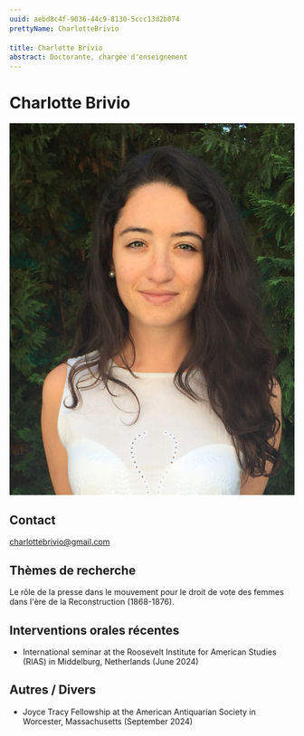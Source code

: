 ```yaml
---
uuid: aebd8c4f-9036-44c9-8130-5ccc13d2b074
prettyName: CharlotteBrivio

title: Charlotte Brivio
abstract: Doctorante, chargée d'enseignement
---
```


# Charlotte Brivio
![small](Brivio_Charlotte.jpeg)

## Contact

 charlottebrivio@gmail.com

## Thèmes de recherche

 Le rôle de la presse dans le mouvement pour le droit de vote des femmes dans l'ère de la Reconstruction (1868-1876).

## Interventions orales récentes

 - International seminar at the Roosevelt Institute for American Studies (RIAS) in Middelburg, Netherlands (June 2024)

## Autres / Divers

 - Joyce Tracy Fellowship at the American Antiquarian Society in Worcester, Massachusetts (September 2024)

